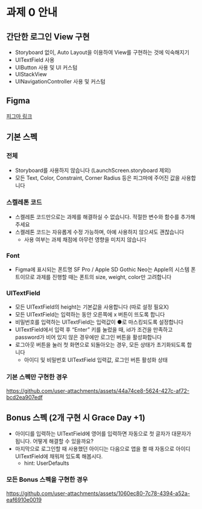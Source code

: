 # 과제 0 안내
## 간단한 로그인 View 구현
- Storyboard 없이, Auto Layout을 이용하여 View를 구현하는 것에 익숙해지기
- UITextField 사용
- UIButton 사용 및 UI 커스텀
- UIStackView
- UINavigationController 사용 및 커스텀

## Figma
[피그마 링크](https://www.figma.com/design/KIqzrz8a5TtwcrhbDkLRHH/iOS-Seminar-(Design)?node-id=0-1&t=jyKFG1GDHwTM8tej-1)

## 기본 스펙
### 전체
- Storyboard를 사용하지 않습니다 (LaunchScreen.storyboard 제외)
- 모든 Text, Color, Constraint, Corner Radius 등은 피그마에 주어진 값을 사용합니다

### 스켈레톤 코드
- 스켈레톤 코드만으로는 과제를 해결하실 수 없습니다. 적절한 변수와 함수를 추가해 주세요
- 스켈레톤 코드는 자유롭게 수정 가능하며, 아예 사용하지 않으셔도 괜찮습니다
  - 사용 여부는 과제 채점에 아무런 영향을 미치지 않습니다
 
### Font
- Figma에 표시되는 폰트명 SF Pro / Apple SD Gothic Neo는 Apple의 시스템 폰트이므로 과제를 진행할 때는 폰트의 size, weight, color만 고려합니다

### UITextField
- 모든 UITextField의 height는 기본값을 사용합니다 (따로 설정 필요X)
- 모든 UITextField는 입력하는 동안 오른쪽에 x 버튼이 뜨도록 합니다
- 비밀번호를 입력하는 UITextField는 입력값이 ●로 마스킹되도록 설정합니다
- UITextField에서 입력 후 “Enter” 키를 눌렀을 때, id가 조건을 만족하고 password가 비어 있지 않은 경우에만 로그인 버튼을 활성화합니다
- 로그아웃 버튼을 눌러 첫 화면으로 되돌아오는 경우, 모든 상태가 초기화되도록 합니다
  - 아이디 및 비밀번호 UITextField 입력값, 로그인 버튼 활성화 상태

### 기본 스펙만 구현한 경우
https://github.com/user-attachments/assets/44a74ce8-5624-427c-af72-bcd2ea907edf

## Bonus 스펙 (2개 구현 시 Grace Day +1)
- 아이디를 입력하는 UITextField에 영어를 입력하면 자동으로 첫 글자가 대문자가 됩니다. 어떻게 해결할 수 있을까요?
- 마지막으로 로그인할 때 사용했던 아이디는 다음으로 앱을 켤 때 자동으로 아이디 UITextField에 채워져 있도록 해봅시다.
  - hint: UserDefaults

### 모든 Bonus 스펙을 구현한 경우
https://github.com/user-attachments/assets/1060ec80-7c78-4394-a52a-eaf6910e0019

